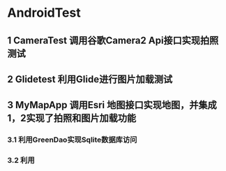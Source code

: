 # AndroidTest
## 1 CameraTest 调用谷歌Camera2 Api接口实现拍照测试

## 2 Glidetest 利用Glide进行图片加载测试

## 3 MyMapApp 调用Esri 地图接口实现地图，并集成1，2实现了拍照和图片加载功能
### 3.1 利用GreenDao实现Sqlite数据库访问
### 3.2 利用
